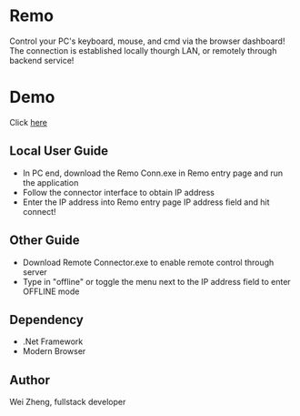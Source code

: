 # Remo
Control your PC's keyboard, mouse, and cmd via the browser dashboard! The connection is established locally thourgh LAN, or remotely through backend service!

# Demo
Click [here](http://www.wztechs.com/remo/)

## Local User Guide
* In PC end, download the Remo Conn.exe in Remo entry page and run the application
* Follow the connector interface to obtain IP address
* Enter the IP address into Remo entry page IP address field and hit connect!

## Other Guide
* Download Remote Connector.exe to enable remote control through server
* Type in "offline" or toggle the menu next to the IP address field to enter OFFLINE mode


## Dependency
* .Net Framework
* Modern Browser

## Author
Wei Zheng, fullstack developer

